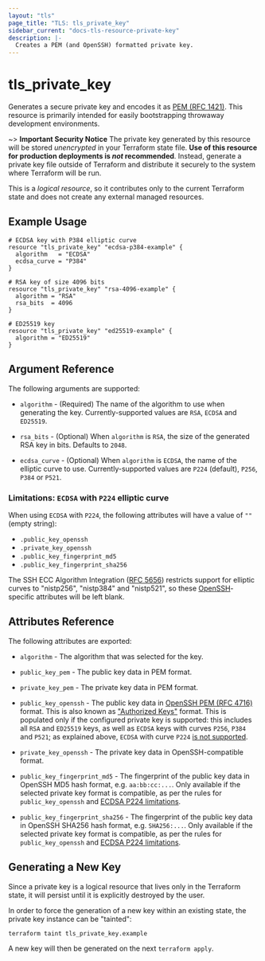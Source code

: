 ```yaml
---
layout: "tls"
page_title: "TLS: tls_private_key"
sidebar_current: "docs-tls-resource-private-key"
description: |-
  Creates a PEM (and OpenSSH) formatted private key.
---
```


# tls\_private\_key

Generates a secure private key and encodes it as [PEM (RFC 1421)](https://datatracker.ietf.org/doc/html/rfc1421).
This resource is primarily intended for easily bootstrapping throwaway development environments.

~> **Important Security Notice** The private key generated by this resource will
be stored *unencrypted* in your Terraform state file. **Use of this resource
for production deployments is *not* recommended**. Instead, generate
a private key file outside of Terraform and distribute it securely
to the system where Terraform will be run.

This is a *logical resource*, so it contributes only to the current Terraform
state and does not create any external managed resources.

## Example Usage

```hcl
# ECDSA key with P384 elliptic curve
resource "tls_private_key" "ecdsa-p384-example" {
  algorithm   = "ECDSA"
  ecdsa_curve = "P384"
}

# RSA key of size 4096 bits
resource "tls_private_key" "rsa-4096-example" {
  algorithm = "RSA"
  rsa_bits  = 4096
}

# ED25519 key
resource "tls_private_key" "ed25519-example" {
  algorithm = "ED25519"
}
```

## Argument Reference

The following arguments are supported:

* `algorithm` - (Required) The name of the algorithm to use when generating
the key. Currently-supported values are `RSA`, `ECDSA` and `ED25519`.

* `rsa_bits` - (Optional) When `algorithm` is `RSA`, the size of the generated
RSA key in bits. Defaults to `2048`.

* `ecdsa_curve` - (Optional) When `algorithm` is `ECDSA`, the name of the elliptic
curve to use. Currently-supported values are `P224` (default), `P256`, `P384` or `P521`.

### Limitations: `ECDSA` with `P224` elliptic curve 

When using `ECDSA` with `P224`, the following attributes will have a value of `""` (empty string):

* `.public_key_openssh`
* `.private_key_openssh`
* `.public_key_fingerprint_md5`
* `.public_key_fingerprint_sha256`

The SSH ECC Algorithm Integration ([RFC 5656](https://datatracker.ietf.org/doc/html/rfc5656))
restricts support for elliptic curves to "nistp256", "nistp384" and "nistp521",
so these [OpenSSH](https://www.openssh.com/)-specific attributes will be left blank.

## Attributes Reference

The following attributes are exported:

* `algorithm` - The algorithm that was selected for the key.

* `public_key_pem` - The public key data in PEM format.

* `private_key_pem` - The private key data in PEM format.

* `public_key_openssh` - The public key data in [OpenSSH PEM (RFC 4716)](https://datatracker.ietf.org/doc/html/rfc4716)
  format. This is also known as
  ["Authorized Keys"](https://www.ssh.com/academy/ssh/authorized_keys/openssh#format-of-the-authorized-keys-file)
  format. This is populated only if the configured private key is supported:
  this includes all `RSA` and `ED25519` keys, as well as `ECDSA` keys with curves
  `P256`, `P384` and `P521`; as explained above, `ECDSA` with curve `P224`
  [is not supported](#limitations-ecdsa-with-p224-elliptic-curve).

* `private_key_openssh` - The private key data in OpenSSH-compatible format.

* `public_key_fingerprint_md5` - The fingerprint of the public key data in
  OpenSSH MD5 hash format, e.g. `aa:bb:cc:...`. Only available if the
  selected private key format is compatible, as per the rules for
  `public_key_openssh` and [ECDSA P224 limitations](#limitations-ecdsa-with-p224-elliptic-curve).

* `public_key_fingerprint_sha256` - The fingerprint of the public key data in
  OpenSSH SHA256 hash format, e.g. `SHA256:...`. Only available if the
  selected private key format is compatible, as per the rules for
  `public_key_openssh` and [ECDSA P224 limitations](#limitations-ecdsa-with-p224-elliptic-curve).

## Generating a New Key

Since a private key is a logical resource that lives only in the Terraform state,
it will persist until it is explicitly destroyed by the user.

In order to force the generation of a new key within an existing state, the
private key instance can be "tainted":

```
terraform taint tls_private_key.example
```

A new key will then be generated on the next ``terraform apply``.
